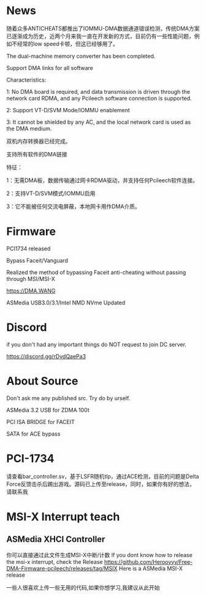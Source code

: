 # News
随着众多ANTICHEATS都推出了IOMMU-DMA数据通道错误检测，传统DMA方案已逐渐成为历史，近两个月来我一直在开发新的方式，目前仍有一些性能问题，例如不经常的low speed卡顿，但这已经够用了。

The dual-machine memory converter has been completed.

Support DMA links for all software

Characteristics:

1: No DMA board is required, and data transmission is driven through the network card RDMA, and any Pcileech software connection is supported.

2: Support VT-D/SVM Mode/IOMMU enablement

3: It cannot be shielded by any AC, and the local network card is used as the DMA medium.

双机内存转换器已经完成。

支持所有软件的DMA链接

特征：

1：无需DMA板，数据传输通过网卡RDMA驱动，并支持任何Pcileech软件连接。

2：支持VT-D/SVM模式/IOMMU启用

3：它不能被任何交流电屏蔽，本地网卡用作DMA介质。



# Firmware
PCI1734 released

Bypass Faceit/Vanguard

Realized the method of bypassing Faceit anti-cheating without passing through MSI/MSI-X

https://DMA.WANG

ASMedia USB3.0/3.1/Intel NMD NVme Updated


# Discord
if you don't had any important things do NOT request to join DC server.

https://discord.gg/rDydQaePa3

# About Source

Don't ask me any published src. Try do by urself.

ASMedia 3.2 USB for ZDMA 100t

PCI ISA BRIDGE for FACEIT

SATA for ACE bypass

# PCI-1734
请查看bar_controller.sv，基于LSFR随机tlp，通过ACE检测，目前的问题是Delta Force反馈击杀后踢出游戏。源码已上传至release，同时，如果你有好的想法，请联系我

# MSI-X Interrupt teach

## ASMedia XHCI Controller

你可以直接通过此文件生成MSI-X中断/计数
If you dont know how to release the msi-x interrupt, check the Release https://github.com/Herooyyy/Free-DMA-Firmware-pcileech/releases/tag/MSIX Here is a ASMedia MSI-X release


一些人很喜欢上传一些无用的代码,如果你想学习,我建议从此开始
